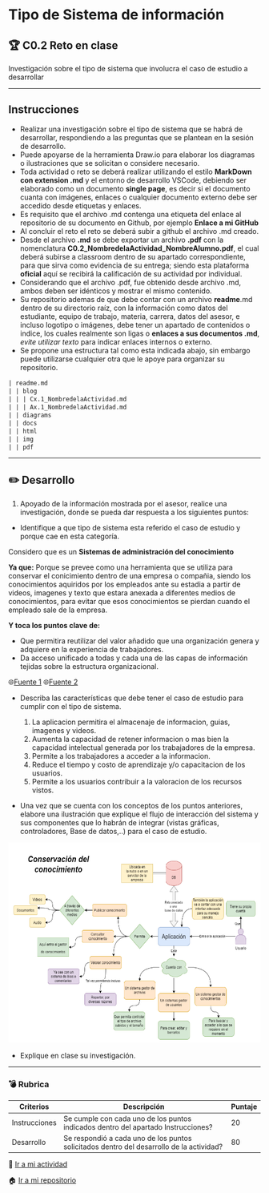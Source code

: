 # Tipo de Sistema de información

## :trophy: C0.2 Reto en clase

Investigación sobre el tipo de sistema que involucra el caso de estudio a desarrollar

___

## Instrucciones

- Realizar una investigación sobre el tipo de sistema que se habrá de desarrollar, respondiendo a las preguntas que se plantean en la sesión de desarrollo.
- Puede apoyarse de la herramienta Draw.io para elaborar los diagramas o ilustraciones que se solicitan o considere necesario.
- Toda actividad o reto se deberá realizar utilizando el estilo **MarkDown con extension .md** y el entorno de desarrollo VSCode, debiendo ser elaborado como un documento **single page**, es decir si el documento cuanta con imágenes, enlaces o cualquier documento externo debe ser accedido desde etiquetas y enlaces.
- Es requisito que el archivo .md contenga una etiqueta del enlace al repositorio de su documento en Github, por ejemplo **Enlace a mi GitHub**
- Al concluir el reto el reto se deberá subir a github el archivo .md creado.
- Desde el archivo **.md** se debe exportar un archivo **.pdf** con la nomenclatura **C0.2_NombredelaActividad_NombreAlumno.pdf**, el cual deberá subirse a classroom dentro de su apartado correspondiente, para que sirva como evidencia de su entrega; siendo esta plataforma **oficial** aquí se recibirá la calificación de su actividad por individual.
- Considerando que el archivo .pdf, fue obtenido desde archivo .md, ambos deben ser idénticos y mostrar el mismo contenido.
- Su repositorio ademas de que debe contar con un archivo **readme**.md dentro de su directorio raíz, con la información como datos del estudiante, equipo de trabajo, materia, carrera, datos del asesor, e incluso logotipo o imágenes, debe tener un apartado de contenidos o indice, los cuales realmente son ligas o **enlaces a sus documentos .md**, _evite utilizar texto_ para indicar enlaces internos o externo.
- Se propone una estructura tal como esta indicada abajo, sin embargo puede utilizarse cualquier otra que le apoye para organizar su repositorio.

```
| readme.md
| | blog
| | | Cx.1_NombredelaActividad.md
| | | Ax.1_NombredelaActividad.md
| | diagrams
| | docs
| | html
| | img
| | pdf    
```
___

## :pencil2:  Desarrollo

1. Apoyado de la información mostrada por el asesor, realice una investigación, donde se pueda dar respuesta a los siguientes puntos:

  - Identifique a que tipo de sistema esta referido el caso de estudio y porque cae en esta categoría.

Considero que es un **Sistemas de administración del conocimiento**

**Ya que:**
Porque se prevee como una herramienta que se utiliza para conservar el conicimiento dentro de una empresa o compañia, siendo los conocimientos aquiridos por los empleados ante su estadia a partir de videos, imagenes y texto que estara anexada a diferentes medios de conocimientos, para evitar que esos conocimientos se pierdan cuando el empleado sale de la empresa.

**Y toca los puntos clave de:**
- Que permitira reutilizar del valor añadido que una organización genera y adquiere en la experiencia de trabajadores.
- Da acceso unificado a todas y cada una de las capas de información tejidas sobre la estructura organizacional.

:globe_with_meridians:[Fuente 1](https://freshdesk.com/latam/knowledge-management-system/#:~:text=Un%20sistema%20de%20gesti%C3%B3n%20del%20conocimiento%20es%20una%20herramienta%20que,para%20clientes%20internos%20y%20externos.)
:globe_with_meridians:[Fuente 2](https://www.gestiopolis.com/sistemas-gestion-conocimiento/)
  
  - Describa las características que debe tener el caso de estudio para cumplir con el tipo de sistema.

    1. La aplicacion permitira el almacenaje de informacion, guias, imagenes y videos.
    2. Aumenta la capacidad de retener informacion o mas bien la capacidad intelectual generada por los trabajadores de la empresa.
    3. Permite a los trabajadores a acceder a la informacion.
    4. Reduce el tiempo y costo de aprendizaje y/o capacitacion de los usuarios.
    5. Permite a los usuarios contribuir a la valoracion de los recursos vistos.

  - Una vez que se cuenta con los conceptos de los puntos anteriores, elabore una ilustración que explique el flujo de interacción del sistema y sus componentes que lo habrán de integrar (vistas gráficas, controladores, Base de datos,..) para el caso de estudio.

<p align="center">
    <img alt="SalidaDigital" src="../diagramas/C0.2_Sistema.png" width=800 height=400>
</p>

  - Explique en clase su investigación.
___

### :bomb: Rubrica

| Criterios     | Descripción                                                                                  | Puntaje |
| ------------- | -------------------------------------------------------------------------------------------- | ------- |
| Instrucciones | Se cumple con cada uno de los puntos indicados dentro del apartado Instrucciones?            | 20 |
| Desarrollo    | Se respondió a cada uno de los puntos solicitados dentro del desarrollo de la actividad?     | 80      |
   
:book: [Ir a mi actividad ](https://github.com/CotaVilla/AnalisisAvanzadoDeSoftware_Feb21-Jul21/blob/main/blog/C0.2_CotaVillaEdyJesusManuel.md)

:house: [Ir a mi repositorio ](https://github.com/CotaVilla/AnalisisAvanzadoDeSoftware_Feb21-Jul21)